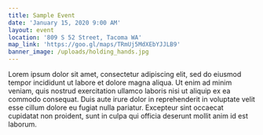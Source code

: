 ```yaml
---
title: Sample Event
date: 'January 15, 2020 9:00 AM'
layout: event
location: '809 S 52 Street, Tacoma WA'
map_link: 'https://goo.gl/maps/TRmUj5MdXEbYJJLB9'
banner_image: /uploads/holding_hands.jpg
---
```

Lorem ipsum dolor sit amet, consectetur adipiscing elit, sed do eiusmod tempor incididunt ut labore et dolore magna aliqua. Ut enim ad minim veniam, quis nostrud exercitation ullamco laboris nisi ut aliquip ex ea commodo consequat. Duis aute irure dolor in reprehenderit in voluptate velit esse cillum dolore eu fugiat nulla pariatur. Excepteur sint occaecat cupidatat non proident, sunt in culpa qui officia deserunt mollit anim id est laborum.
